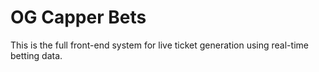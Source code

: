 # OG Capper Bets

This is the full front-end system for live ticket generation using real-time betting data.